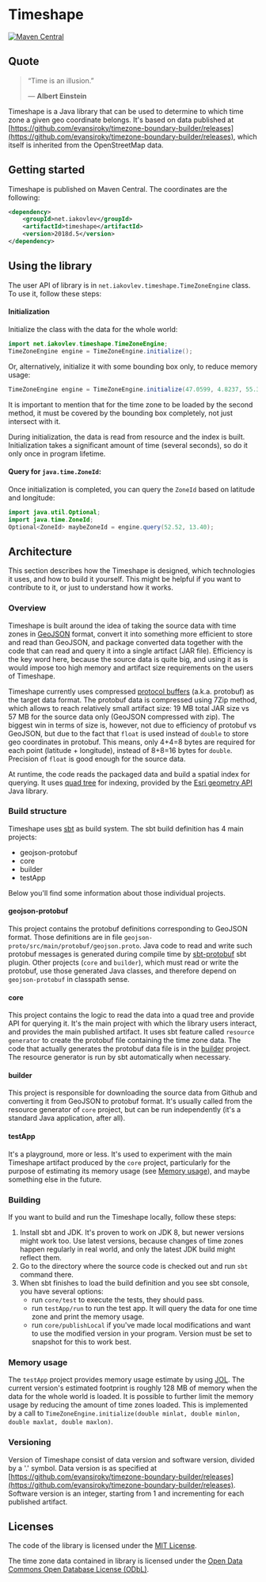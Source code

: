 # Timeshape

[![Maven Central](https://maven-badges.herokuapp.com/maven-central/net.iakovlev/timeshape/badge.svg)](https://maven-badges.herokuapp.com/maven-central/net.iakovlev/timeshape/)

## Quote
> “Time is an illusion.”
>
> ― **Albert Einstein**

Timeshape is a Java library that can be used to determine to which time zone a given geo coordinate belongs.
It's based on data published at 
[https://github.com/evansiroky/timezone-boundary-builder/releases](https://github.com/evansiroky/timezone-boundary-builder/releases),
which itself is inherited from the OpenStreetMap data.

## Getting started

Timeshape is published on Maven Central. The coordinates are the following:

```xml
<dependency>
    <groupId>net.iakovlev</groupId>
    <artifactId>timeshape</artifactId>
    <version>2018d.5</version>
</dependency>
``` 

## Using the library

The user API of library is in `net.iakovlev.timeshape.TimeZoneEngine` class. To use it, follow these steps:
    
#### Initialization
Initialize the class with the data for the whole world:
```java
import net.iakovlev.timeshape.TimeZoneEngine;
TimeZoneEngine engine = TimeZoneEngine.initialize();
```
Or, alternatively, initialize it with some bounding box only, to reduce memory usage:
```java
TimeZoneEngine engine = TimeZoneEngine.initialize(47.0599, 4.8237, 55.3300, 15.2486);
```
It is important to mention that for the time zone to be loaded by the second method,
it must be covered by the bounding box completely, not just intersect with it.

During initialization, the data is read from resource and the index is built. 
Initialization takes a significant amount of time (several seconds), so do it only once in program lifetime.

#### Query for `java.time.ZoneId`:
Once initialization is completed, you can query the `ZoneId` based on latitude and longitude:

```java
import java.util.Optional;
import java.time.ZoneId;
Optional<ZoneId> maybeZoneId = engine.query(52.52, 13.40);
``` 

## Architecture
This section describes how the Timeshape is designed, which technologies it uses, and how to build it yourself.
This might be helpful if you want to contribute to it, or just to understand how it works.

### Overview
Timeshape is built around the idea of taking the source data with time zones in [GeoJSON](http://geojson.org/) format, 
convert it into something more efficient to store and read than GeoJSON, and package converted data together with
the code that can read and query it into a single artifact (JAR file). Efficiency is the key word here, because the
source data is quite big, and using it as is would impose too high memory and artifact size requirements on the users
of Timeshape.

Timeshape currently uses compressed [protocol buffers](https://developers.google.com/protocol-buffers/) 
(a.k.a. protobuf) as the target data format. The protobuf data is compressed using 7Zip method, which allows to reach 
relatively small artifact size: 19 MB total JAR size vs 57 MB for the source data only (GeoJSON compressed with zip). 
The biggest win in terms of size is, however, not due to efficiency of protobuf vs GeoJSON, but due to the fact that `float` 
is used instead of `double` to store geo coordinates in protobuf. 
This means, only 4+4=8 bytes are required for each point (latitude + longitude), instead of 8+8=16 bytes for `double`.
Precision of `float` is good enough for the source data.

At runtime, the code reads the packaged data and build a spatial index for querying. It uses 
[quad tree](https://en.wikipedia.org/wiki/Quadtree) for indexing, provided by the 
[Esri geometry API](https://github.com/Esri/geometry-api-java) Java library.

### Build structure
Timeshape uses [sbt](https://scala-sbt.org) as build system. The sbt build definition has 4 main projects:
* geojson-protobuf
* core
* builder
* testApp

Below you'll find some information about those individual projects. 
#### geojson-protobuf
This project contains the protobuf definitions corresponding to GeoJSON format. 
Those definitions are in file `geojson-proto/src/main/protobuf/geojson.proto`. Java code to read and write such protobuf
messages is generated during compile time by [sbt-protobuf](https://github.com/sbt/sbt-protobuf) sbt plugin.
Other projects (`core` and `builder`), which must read or write the protobuf, use those generated Java classes, and therefore
depend on `geojson-protobuf` in classpath sense.

#### core
This project contains the logic to read the data into a quad tree and provide API for querying it. It's the main project
with which the library users interact, and provides the main published artifact. It uses sbt feature called
`resource generator` to create the protobuf file containing the time zone data. The code that actually generates the 
protobuf data file is in the [builder](#builder) project. The resource generator is run by sbt automatically when necessary.

#### builder
This project is responsible for downloading the source data from Github and converting it from GeoJSON to protobuf format.
It's usually called from the resource generator of `core` project, but can be run independently 
(it's a standard Java application, after all).

#### testApp
It's a playground, more or less. It's used to experiment with the main Timeshape artifact produced 
by the `core` project, particularly for the purpose of estimating its memory usage (see [Memory usage](#memory-usage)), 
and maybe something else in the future.

### Building
If you want to build and run the Timeshape locally, follow these steps:

1. Install sbt and JDK. It's proven to work on JDK 8, but newer versions might work too. Use latest versions, because
changes of time zones happen regularly in real world, and only the latest JDK build might reflect them. 
2. Go to the directory where the source code is checked out and run `sbt` command there.
3. When sbt finishes to load the build definition and you see sbt console, you have several options:
    * run `core/test` to execute the tests, they should pass.
    * run `testApp/run` to run the test app. It will query the data for one time zone and print the memory usage.
    * run `core/publishLocal` if you've made local modifications and want to use the modified version in your program.
    Version must be set to snapshot for this to work best.

### Memory usage
The `testApp` project provides memory usage estimate by using [JOL](http://openjdk.java.net/projects/code-tools/jol/).
The current version's estimated footprint is roughly 128 MB of memory when the data for the whole world is loaded.
It is possible to further limit the memory usage by reducing the amount of time zones loaded. This is implemented by a call to
`TimeZoneEngine.initialize(double minlat, double minlon, double maxlat, double maxlon)`.


### Versioning
Version of Timeshape consist of data version and software version, divided by a '.' symbol. 
Data version is as specified at [https://github.com/evansiroky/timezone-boundary-builder/releases](https://github.com/evansiroky/timezone-boundary-builder/releases). 
Software version is an integer, starting from 1 and incrementing for each published artifact.

## Licenses

The code of the library is licensed under the [MIT License](https://opensource.org/licenses/MIT).

The time zone data contained in library is licensed under the [Open Data Commons Open Database License (ODbL)](http://opendatacommons.org/licenses/odbl/).
